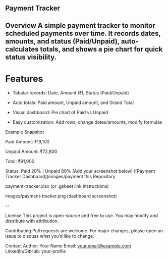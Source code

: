## Payment Tracker

**Overview**
A simple payment tracker to monitor scheduled payments over time. It records dates, amounts, and status (Paid/Unpaid), auto-calculates totals, and shows a pie chart for quick status visibility.
-- 

# Features

* Tabular records: Date, Amount (₹), Status (Paid/Unpaid)

* Auto totals: Paid amount, Unpaid amount, and Grand Total

* Visual dashboard: Pie chart of Paid vs Unpaid

* Easy customization: Add rows, change dates/amounts, modify formulas

Example Snapshot

Paid Amount: ₹19,100

Unpaid Amount: ₹72,800

Total: ₹91,900

Status: Paid 20% | Unpaid 80%
(Add your screenshot below)
![Payment Tracker Dashboard](images/payment this Repository

payment-tracker.xlsx (or .gsheet link instructions)

images/payment-tracker.png (dashboard screenshot)

--

License
This project is open-source and free to use. You may modify and distribute with attribution.

Contributing
Pull requests are welcome. For major changes, please open an issue to discuss what you’d like to change.

Contact
Author: Your Name
Email: your.email@example.com
LinkedIn/GitHub: your-profile
